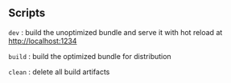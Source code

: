 ## Scripts

`dev` : build the unoptimized bundle and serve it with hot reload at <http://localhost:1234>

`build` : build the optimized bundle for distribution

`clean` : delete all build artifacts
